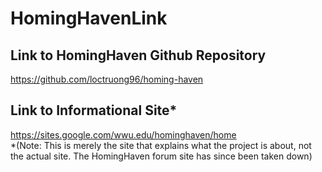 # HomingHavenLink

## Link to HomingHaven Github Repository
https://github.com/loctruong96/homing-haven

## Link to Informational Site*
https://sites.google.com/wwu.edu/hominghaven/home  
*(Note: This is merely the site that explains what the project is about, not the actual site. The HomingHaven forum site has since been taken down)
